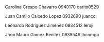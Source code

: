 Carolina Crespo Chavarro 	0940170 	carito0529

Juan Camilo Caicedo Lopez 	0932690 	juanccl

Leonardo Rodriguez Jimenez 	0934512 	leroji

Jhon Mauro Gomez Benitez 	0939548 	jhonmgb 
